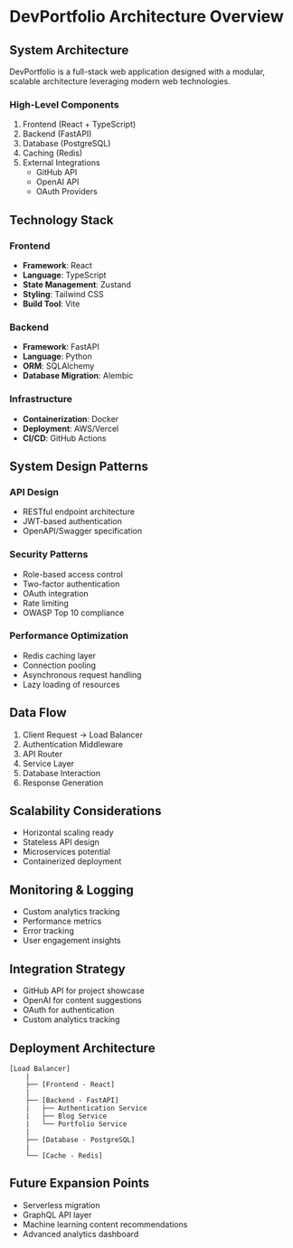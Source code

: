 # DevPortfolio Architecture Overview

## System Architecture
DevPortfolio is a full-stack web application designed with a modular, scalable architecture leveraging modern web technologies.

### High-Level Components
1. Frontend (React + TypeScript)
2. Backend (FastAPI)
3. Database (PostgreSQL)
4. Caching (Redis)
5. External Integrations
   - GitHub API
   - OpenAI API
   - OAuth Providers

## Technology Stack

### Frontend
- **Framework**: React
- **Language**: TypeScript
- **State Management**: Zustand
- **Styling**: Tailwind CSS
- **Build Tool**: Vite

### Backend
- **Framework**: FastAPI
- **Language**: Python
- **ORM**: SQLAlchemy
- **Database Migration**: Alembic

### Infrastructure
- **Containerization**: Docker
- **Deployment**: AWS/Vercel
- **CI/CD**: GitHub Actions

## System Design Patterns

### API Design
- RESTful endpoint architecture
- JWT-based authentication
- OpenAPI/Swagger specification

### Security Patterns
- Role-based access control
- Two-factor authentication
- OAuth integration
- Rate limiting
- OWASP Top 10 compliance

### Performance Optimization
- Redis caching layer
- Connection pooling
- Asynchronous request handling
- Lazy loading of resources

## Data Flow
1. Client Request  ->  Load Balancer
2. Authentication Middleware
3. API Router
4. Service Layer
5. Database Interaction
6. Response Generation

## Scalability Considerations
- Horizontal scaling ready
- Stateless API design
- Microservices potential
- Containerized deployment

## Monitoring & Logging
- Custom analytics tracking
- Performance metrics
- Error tracking
- User engagement insights

## Integration Strategy
- GitHub API for project showcase
- OpenAI for content suggestions
- OAuth for authentication
- Custom analytics tracking

## Deployment Architecture
```
[Load Balancer]
    |
    ├── [Frontend - React]
    |
    ├── [Backend - FastAPI]
    |   ├── Authentication Service
    |   ├── Blog Service
    |   └── Portfolio Service
    |
    ├── [Database - PostgreSQL]
    |
    └── [Cache - Redis]
```

## Future Expansion Points
- Serverless migration
- GraphQL API layer
- Machine learning content recommendations
- Advanced analytics dashboard